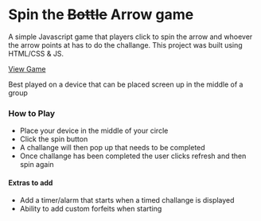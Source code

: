 # Spin the ~~Bottle~~ Arrow game

A simple Javascript game that players click to spin the arrow and whoever the arrow points at has to do the challange.
This project was built using HTML/CSS & JS.

[View Game](https://rossgoodliffe.github.io/spin-the-bottle/)

Best played on a device that can be placed screen up in the middle of a group

### How to Play
  * Place your device in the middle of your circle
  * Click the spin button
  * A challange will then pop up that needs to be completed
  * Once challange has been completed the user clicks refresh and then spin again


#### Extras to add
 * Add a timer/alarm that starts when a timed challange is displayed
 * Ability to add custom forfeits when starting
